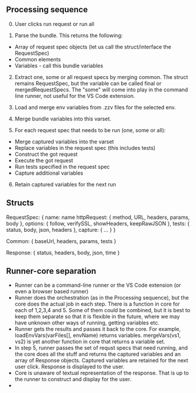 Processing sequence
-------------------
0. User clicks run request or run all

1. Parse the bundle. This returns the following:
  - Array of request spec objects (let us call the struct/interface the RequestSpec)
  - Common elements
  - Variables - call this bundle variables

2. Extract one, some or all request specs by merging common. The struct remains RequestSpec, but the variable can be called final or mergedRequestSpecs. The "some" will come into play in the command line runner, not useful for the VS Code extension.

3. Load and merge env variables from .zzv files for the selected env.

4. Merge bundle variables into this varset.

5. For each request spec that needs to be run (one, some or all):
  - Merge captured variables into the varset
  - Replace variables in the request spec (this includes tests)
  - Construct the got request
  - Execute the got request
  - Run tests specified in the request spec
  - Capture additional variables

6. Retain captured variables for the next run

Structs
-------
RequestSpec: {
    name: name
    httpRequest: {
        method, URL, headers, params, body
    },
    options: {
        follow, verifySSL, showHeaders, keepRawJSON
    },
    tests: {
        status, body, json, headers
    },
    capture: {
        ...
    }
}

Common: {
    baseUrl, headers, params, tests
}

Response: {
    status, headers, body, json, time
}

Runner-core separation
----------------------
* Runner can be a command-line runner or the VS Code extension (or even a browser based runner)
* Runner does the orchestration (as in the Processing sequence), but the core does the actual job in each step. There is a function in core for each of 1,2,3,4 and 5. Some of them could be combined, but it is best to keep them separate so that it is flexible in the future, where we may have unknown other ways of running, getting variables etc.
* Runner gets the results and passes it back to the core. For example, loadEnvVars(varFiles[], envName) returns variables. mergeVars(vs1, vs2) is yet another function in core that returns a variable set.
* In step 5, runner passes the set of requst specs that need running, and the core does all the stuff and returns the captured variables and an array of Response objects. Captured variables are retained for the next user click. Response is displayed to the user.
* Core is unaware of textual representation of the response. That is up to the runner to construct and display for the user.
* 
